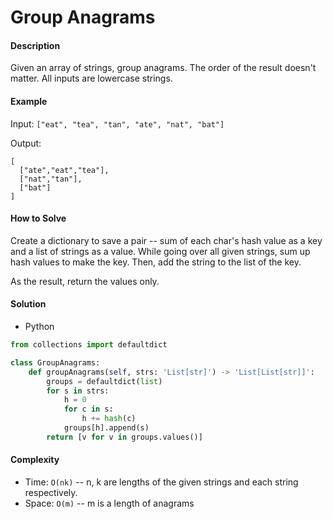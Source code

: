 # Group Anagrams

#### Description

Given an array of strings, group anagrams. The order of the result doesn't matter.
All inputs are lowercase strings.

#### Example

Input: `["eat", "tea", "tan", "ate", "nat", "bat"]`

Output:

```
[
  ["ate","eat","tea"],
  ["nat","tan"],
  ["bat"]
]
```

#### How to Solve

Create a dictionary to save a pair -- sum of each char's hash value as a key and a list of strings as a value. While going over all given strings, sum up hash values to make the key. Then, add the string to the list of the key.

As the result, return the values only.

#### Solution

- Python

```python
from collections import defaultdict

class GroupAnagrams:
    def groupAnagrams(self, strs: 'List[str]') -> 'List[List[str]]':
        groups = defaultdict(list)
        for s in strs:
            h = 0
            for c in s:
                h += hash(c)
            groups[h].append(s)
        return [v for v in groups.values()]
```

#### Complexity

- Time: `O(nk)` -- n, k are lengths of the given strings and each string respectively.
- Space: `O(m)` -- m is a length of anagrams
